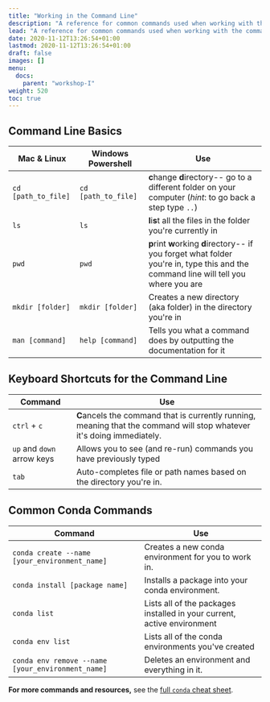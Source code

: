 ```yaml
---
title: "Working in the Command Line"
description: "A reference for common commands used when working with the command line interface (CLI)."
lead: "A reference for common commands used when working with the command line interface (CLI)."
date: 2020-11-12T13:26:54+01:00
lastmod: 2020-11-12T13:26:54+01:00
draft: false
images: []
menu:
  docs:
    parent: "workshop-I"
weight: 520
toc: true
---
```


## Command Line Basics
| Mac & Linux       | Windows Powershell         | Use         |
| ----------------- | ----------------- | ----------- |
| `cd [path_to_file]` | `cd [path_to_file]` | **c**hange **d**irectory-- go to a different folder on your computer (*hint*: to go back a step type `..`) |
|  `ls`             | `ls`                | **l**i**s**t all the files in the folder you're currently in  |
| `pwd`               | `pwd`               | **p**rint **w**orking **d**irectory-- if you forget what folder you're in, type this and the command line will tell you where you are |
| `mkdir [folder]`    | `mkdir [folder]`    | Creates a new directory (aka folder) in the directory you're in |
| `man [command]`     | `help [command]`    | Tells you what a command does by outputting the documentation for it |

## Keyboard Shortcuts for the Command Line
| Command       							| Use         |
| --------------------------- | ----------- |
| `ctrl` + `c`										| **C**ancels the command that is currently running, meaning that the command will stop whatever it's doing immediately. |
| `up` and `down` arrow keys	| Allows you to see (and re-run) commands you have previously typed |
| `tab`   											| Auto-completes file or path names based on the directory you're in.  |

## Common Conda Commands
| Command    							   		 										| Use         |
| ------------------------------------------------- | ----------- |
| `conda create --name [your_environment_name]`   		| Creates a new conda environment for you to work in. |
|	`conda install [package name]`  							  		| Installs a package into your conda environment. |
|	`conda list` 																	 		  |	Lists all of the packages installed in your current, active environment |
|	`conda env list` 															  		|	Lists all of the conda environments you've created |
|	`conda env remove --name [your_environment_name]`   | Deletes an environment and everything in it. |

**For more commands and resources,** see the [full `conda` cheat sheet](https://docs.conda.io/projects/conda/en/4.6.0/_downloads/52a95608c49671267e40c689e0bc00ca/conda-cheatsheet.pdf).